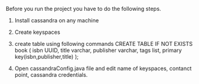 Before you run the project you have to do the following steps.
1. Install cassandra on any machine
2. Create keyspaces
3. create table using following commands
CREATE TABLE IF NOT EXISTS  book (
    isbn UUID,
    title varchar,
    publisher varchar,
    tags list<text>,
    primary key(isbn,publisher,title)
);

4. Open cassandraConfig.java file and edit name of keyspaces, contanct point, cassandra credentials.
